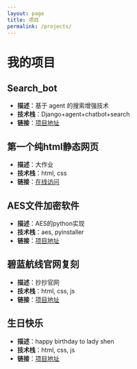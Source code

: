 ```yaml
---
layout: page
title: 项目
permalink: /projects/
---
```

# 我的项目

## Search_bot

- **描述**：基于 agent 的搜索增强技术
- **技术栈**：Django+agent+chatbot+search
- **链接**：[项目地址](https://github.com/ssskeyi/search_bot)

## 第一个纯html静态网页

- **描述**：大作业
- **技术栈**：html, css
- **链接**：[在线访问](https://ssskeyi.github.io/my_web_01/)

## AES文件加密软件

- **描述**：AES的python实现
- **技术栈**：aes, pyinstaller
- **链接**：[项目地址](https://github.com/ssskeyi/AES)

## 碧蓝航线官网复刻

- **描述**：抄抄官网
- **技术栈**：html, css, js
- **链接**：[项目地址](https://ssskeyi.github.io/my_web_02/)

## 生日快乐

- **描述**：happy birthday to lady shen
- **技术栈**：html, css, js
- **链接**：[项目地址](https://ssskeyi.github.io/happy_birthday/)
